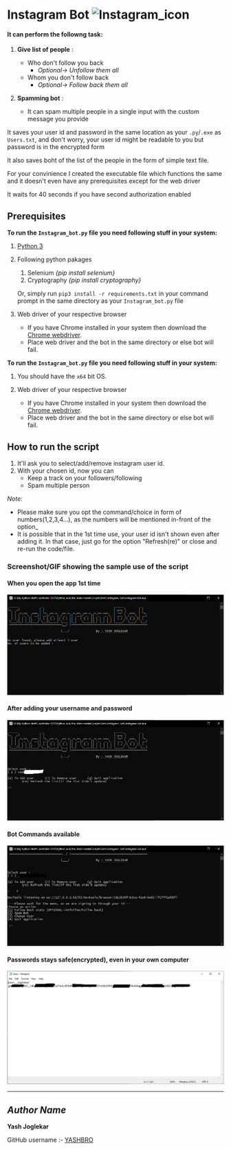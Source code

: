 
# Instagram Bot <img src="https://upload.wikimedia.org/wikipedia/commons/thumb/e/e7/Instagram_logo_2016.svg/1200px-Instagram_logo_2016.svg.png" alt="Instagram_icon" width="45"  height="45">
	
#### It can perform the followng task:

1. **Give list of people** :
	- Who don't follow you back 
		- _Optional-> Unfollow them all_
	- Whom you don't follow back 
		- _Optional-> Follow back them all_

2. **Spamming bot** :
	- It can spam multiple people in a single input with the custom message you provide

It saves your user id and password in the same location as your `.py`/`.exe` as `Users.txt`, and don't worry, your user id might be readable to you but password is in the encrypted form

It also saves boht of the list of the people in the form of simple text file.

For your convinience I created the executable file which functions the same and it doesn't even have any prerequisites except for the web driver

It waits for 40 seconds if you have second authorization enabled

## Prerequisites

**To run the `Instagram_bot.py` file you need following stuff in your system:**

1. [Python 3](https://www.python.org/downloads)

2. Following python pakages
    1. Selenium *{pip install selenium}*
    2. Cryptography *{pip install cryptography}*
    
    Or, simply run `pip3 install -r requirements.txt` in your command prompt in the same directory as your `Instagram_bot.py` file

3. Web driver of your respective browser
    - If you have Chrome installed in your system then download the [Chrome webdriver](https://chromedriver.chromium.org/downloads).
	- Place web driver and the bot in the same directory or else bot will fail.

**To run the `Instagram_bot.py` file you need following stuff in your system:**

1. You should have the `x64` bit OS.

2. Web driver of your respective browser
    - If you have Chrome installed in your system then download the [Chrome webdriver](https://chromedriver.chromium.org/downloads).
	- Place web driver and the bot in the same directory or else bot will fail.

## How to run the script

1. It'll ask you to select/add/remove instagram user id.
2. With your chosen id, now you can 
	- Keep a track on your followers/following
	- Spam multiple person
		
_Note:_
- Please make sure you opt the command/choice in form of numbers(1,2,3,4...), as the numbers will be mentioned in-front of the option_
- It is possible that in the 1st time use, your user id isn't shown even after adding it. In that case, just go for the option "Refresh(re)" or close and re-run the code/file.


### Screenshot/GIF showing the sample use of the script

#### When you open the app 1st time

<img src="MainPage.PNG" alt="MainPage">

#### After adding your username and password

<img src="LoginPage.png" alt="LoginPage">

#### Bot Commands available

<img src="MenuPage.png" alt="MenuPage">

#### Passwords stays safe(encrypted), even in your own computer

<img src="Users.png" alt="Users">

---------------------------------------

## *Author Name*

**Yash Joglekar**

GitHub username :- [YASHBRO](https://github.com/YASHBRO)
